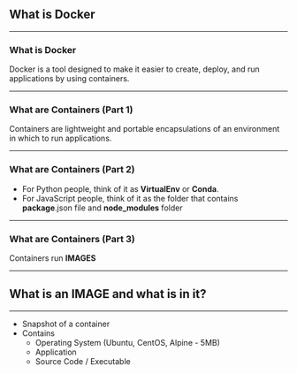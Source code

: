 ## What is Docker

---

### What is Docker

Docker is a tool designed to make it easier to create, deploy, and run applications by using containers.

---

### What are __Containers__ (Part 1)

Containers are lightweight and portable encapsulations of an environment in which to run applications.

---

### What are __Containers__ (Part 2)

- For Python people, think of it as __VirtualEnv__ or __Conda__.
- For JavaScript people, think of it as the folder that contains __package__.json file and __node_modules__ folder

---

### What are __Containers__ (Part 3)

Containers run __IMAGES__

---

## What is an __IMAGE__ and what is in it?

---

- Snapshot of a container
- Contains 
    - Operating System (Ubuntu, CentOS, Alpine - 5MB)
    - Application
    - Source Code / Executable
